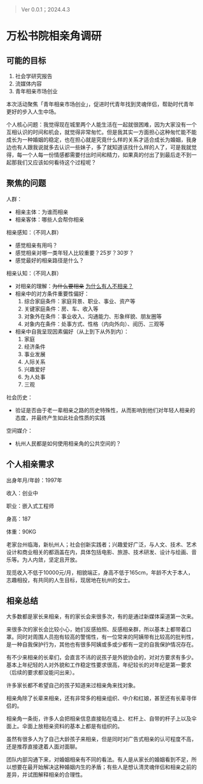 > Ver 0.0.1；2024.4.3

# 万松书院相亲角调研

## 可能的目标

1. 社会学研究报告
2. 流媒体内容
3. 青年相亲市场创业

本次活动聚焦「青年相亲市场创业」，促进时代青年找到灵魂伴侣，帮助时代青年更好的步入人生中场。

个人核心问题：我觉得现在城里两个人能生活在一起就很困难，因为大家没有一个互相认识的时间和机会，就觉得非常匆忙。但是我其实一方面担心这种匆忙能不能成长为一种婚姻的稳定，也在担心就是究竟什么样的关系才适合成长为婚姻，我身边也有人跟我说就多去认识一些妹子，多了就知道该找什么样的人了，可是我就觉得，每一个人每一份情感都需要付出时间和精力，如果真的付出了到最后走不到一起那我们又应该如何看待这个过程呢？



## 聚焦的问题

人群：

- 相亲主体：为谁而相亲
- 相亲客体：哪些人会帮你相亲

相亲感知：（不同人群）

- 感觉相亲有用吗？
- 感觉相亲对哪一类年轻人比较重要？25岁？30岁？
- 感觉最好的相亲路径是什么？

相亲认知：（不同人群）

- 对相亲的理解：~~为什么要相亲~~ <u>为什么有人不相亲？</u>
- 相亲中的对方条件重要性偏好：
  1. 综合家庭条件：家庭背景、职业、事业、资产等
  2. 关键家庭条件：房、车、收入等
  3. 对象外在条件：事业收入、沟通能力、形象样貌、朋友圈等
  4. 对象内在条件：处事方式、性格（内向外向）、阅历、三观等
- 相亲中自我呈现因素偏好（从上到下从外到内）：
  1. 家庭
  2. 经济条件
  3. 事业发展
  4. 人际关系
  5. 兴趣爱好
  6. 为人处事
  7. 三观

社会历史：

- 验证是否由于老一辈相亲之路的历史特殊性，从而影响到他们对年轻人相亲的态度，并最终产生如此社会性质的实践

空间媒介：

- 杭州人民都是如何使用相亲角的公共空间的？



## 个人相亲需求

出身年月/年龄：1997年

收入：创业中

职业：嵌入式工程师

身高：187

体重：90KG

老家台州临海，新杭州人；社会创新实践者；兴趣爱好广泛，与人文、技术、艺术设计和商业相关的都涵盖在内，具体包括电影、旅游、技术研发、设计与绘画、音乐等。为人内敛，坚定且开放。

现觅收入不低于10000元/月，相貌端正，身高不低于165cm，年龄不大于本人，志趣相投，有共同的人生目标，现居地在杭州的女士。





## 相亲总结

大多数都是家长来相亲，有的家长会来很多次，有的是通过新媒体渠道第一次来。

来很多次的家长会比较小心，她们反感拍照、反感相亲群，所以基本上都带着口罩。同时对周围人员抱有较高的警惕性，有一位常来的阿姨带有比较高的批判性，是一种自我保护行为，其他也有很多阿姨或多或少都有一定的自我保护情况存在。

有不少来相亲的长辈们，会直言不讳的说孩子是外貌协会的，对对方要求有多少。基本上年纪轻的人对外貌和工作稳定性要求很高，年纪较长的对年纪是第一要求（后续的要求都没能问出来）。

许多家长都不希望自己的孩子知道来过相亲角来找对象。

相亲角除了长辈来相亲，还有非常多的相亲组织、中介和红娘，甚至还有长辈寻伴侣的。

相亲角一条街，许多人会把相亲信息直接贴在墙上、栏杆上、自带的杆子上以及伞面上。伞面上放相亲资料的基本上都是有组织的。

虽然有很多人为了自己大龄孩子来相亲，但是同时对广告式相亲的认可程度不高，还是推荐直接逮着人面对面聊。

团队内部沟通下来，对婚姻相亲有不同的看法。有人是从家长的婚姻看到不足，所以想要在最开始解决这种婚姻内生的矛盾；有些人是想认清灵魂伴侣和相亲之前的差异，并试图解释相亲的合理性。


